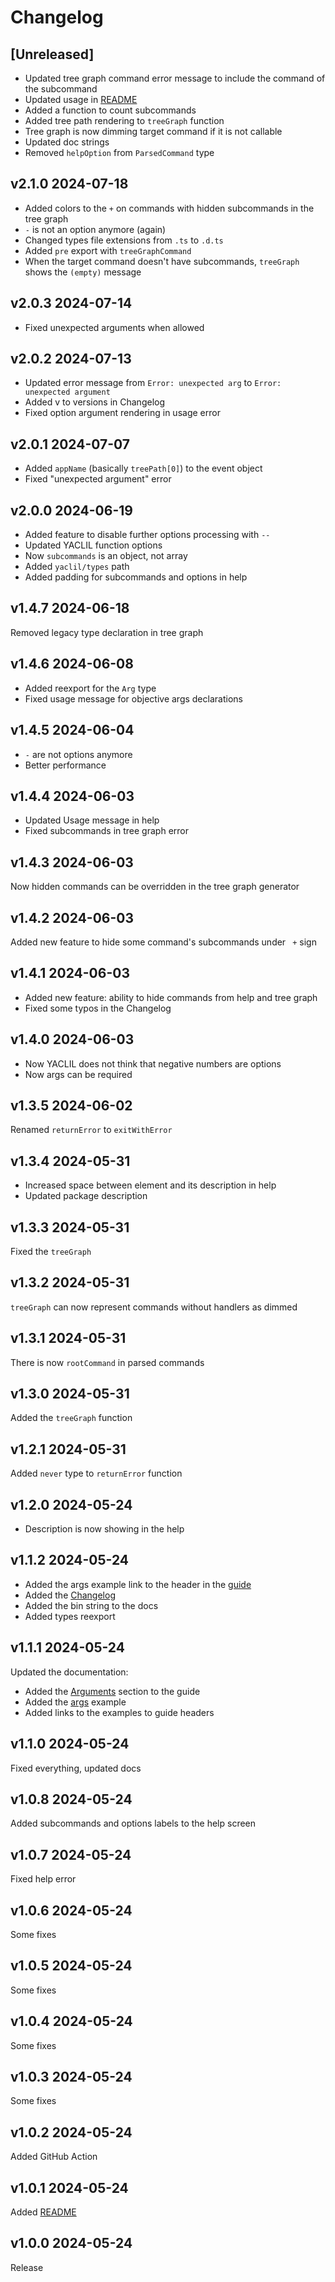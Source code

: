 # Changelog

## [Unreleased]

- Updated tree graph command error message to include the command of the subcommand
- Updated usage in [README](README.md)
- Added a function to count subcommands
- Added tree path rendering to `treeGraph` function
- Tree graph is now dimming target command if it is not callable
- Updated doc strings
- Removed `helpOption` from `ParsedCommand` type

## v2.1.0 2024-07-18

- Added colors to the `+` on commands with hidden subcommands in the tree graph
- `-` is not an option anymore (again)
- Changed types file extensions from `.ts` to `.d.ts`
- Added `pre` export with `treeGraphCommand`
- When the target command doesn't have subcommands, `treeGraph` shows the `(empty)` message

## v2.0.3 2024-07-14

- Fixed unexpected arguments when allowed

## v2.0.2 2024-07-13

- Updated error message from `Error: unexpected arg` to `Error: unexpected argument`
- Added v to versions in Changelog
- Fixed option argument rendering in usage error

## v2.0.1 2024-07-07

- Added `appName` (basically `treePath[0]`) to the event object
- Fixed "unexpected argument" error

## v2.0.0 2024-06-19

- Added feature to disable further options processing with `--`
- Updated YACLIL function options
- Now `subcommands` is an object, not array
- Added `yaclil/types` path
- Added padding for subcommands and options in help

## v1.4.7 2024-06-18

Removed legacy type declaration in tree graph

## v1.4.6 2024-06-08

- Added reexport for the `Arg` type
- Fixed usage message for objective args declarations

## v1.4.5 2024-06-04

- `-` are not options anymore
- Better performance

## v1.4.4 2024-06-03

- Updated Usage message in help
- Fixed subcommands in tree graph error

## v1.4.3 2024-06-03

Now hidden commands can be overridden in the tree graph generator

## v1.4.2 2024-06-03

Added new feature to hide some command's subcommands under ` +` sign

## v1.4.1 2024-06-03

- Added new feature: ability to hide commands from help and tree graph
- Fixed some typos in the Changelog

## v1.4.0 2024-06-03

- Now YACLIL does not think that negative numbers are options
- Now args can be required

## v1.3.5 2024-06-02

Renamed `returnError` to `exitWithError`

## v1.3.4 2024-05-31

- Increased space between element and its description in help
- Updated package description

## v1.3.3 2024-05-31

Fixed the `treeGraph`

## v1.3.2 2024-05-31

`treeGraph` can now represent commands without handlers as dimmed

## v1.3.1 2024-05-31

There is now `rootCommand` in parsed commands

## v1.3.0 2024-05-31

Added the `treeGraph` function

## v1.2.1 2024-05-31

Added `never` type to `returnError` function

## v1.2.0 2024-05-24

- Description is now showing in the help

## v1.1.2 2024-05-24

- Added the args example link to the header in the [guide](./docs/guide.md)
- Added the [Changelog](./CHANGELOG.md)
- Added the bin string to the docs
- Added types reexport

## v1.1.1 2024-05-24

Updated the documentation:
- Added the [Arguments](./docs/guide.md#Arguments) section to the guide
- Added the [args](./docs/examples/args.mjs) example
- Added links to the examples to guide headers

## v1.1.0 2024-05-24

Fixed everything, updated docs

## v1.0.8 2024-05-24

Added subcommands and options labels to the help screen

## v1.0.7 2024-05-24

Fixed help error

## v1.0.6 2024-05-24

Some fixes

## v1.0.5 2024-05-24

Some fixes

## v1.0.4 2024-05-24

Some fixes

## v1.0.3 2024-05-24

Some fixes

## v1.0.2 2024-05-24

Added GitHub Action

## v1.0.1 2024-05-24

Added [README](./README.md)

## v1.0.0 2024-05-24

Release
